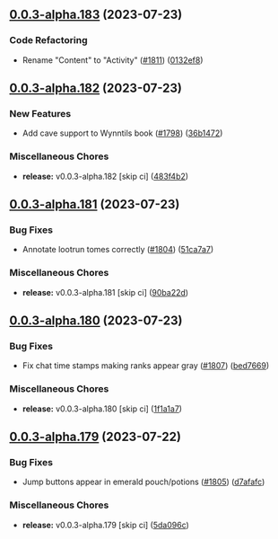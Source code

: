 ## [0.0.3-alpha.183](https://github.com/Wynntils/Artemis/compare/v0.0.3-alpha.182...v0.0.3-alpha.183) (2023-07-23)


### Code Refactoring

* Rename "Content" to "Activity" ([#1811](https://github.com/Wynntils/Artemis/issues/1811)) ([0132ef8](https://github.com/Wynntils/Artemis/commit/0132ef89ef46ec53ade0845580d4a143d82e4459))

## [0.0.3-alpha.182](https://github.com/Wynntils/Artemis/compare/v0.0.3-alpha.181...v0.0.3-alpha.182) (2023-07-23)


### New Features

* Add cave support to Wynntils book ([#1798](https://github.com/Wynntils/Artemis/issues/1798)) ([36b1472](https://github.com/Wynntils/Artemis/commit/36b147267434faa6904ec34c4ac7f5cace596dfa))


### Miscellaneous Chores

* **release:** v0.0.3-alpha.182 [skip ci] ([483f4b2](https://github.com/Wynntils/Artemis/commit/483f4b2ebe14bb5f20b585e1f83fe6c5a11ab602))

## [0.0.3-alpha.181](https://github.com/Wynntils/Artemis/compare/v0.0.3-alpha.180...v0.0.3-alpha.181) (2023-07-23)


### Bug Fixes

* Annotate lootrun tomes correctly ([#1804](https://github.com/Wynntils/Artemis/issues/1804)) ([51ca7a7](https://github.com/Wynntils/Artemis/commit/51ca7a768d54126203f7fc6cf9b2d53e8e40d3f2))


### Miscellaneous Chores

* **release:** v0.0.3-alpha.181 [skip ci] ([90ba22d](https://github.com/Wynntils/Artemis/commit/90ba22d7e74ca5bf6ef2757c87745baee0c638e4))

## [0.0.3-alpha.180](https://github.com/Wynntils/Artemis/compare/v0.0.3-alpha.179...v0.0.3-alpha.180) (2023-07-23)


### Bug Fixes

* Fix chat time stamps making ranks appear gray ([#1807](https://github.com/Wynntils/Artemis/issues/1807)) ([bed7669](https://github.com/Wynntils/Artemis/commit/bed7669a86d6f25d32d8133a6f44a2b8b21b96fa))


### Miscellaneous Chores

* **release:** v0.0.3-alpha.180 [skip ci] ([1f1a1a7](https://github.com/Wynntils/Artemis/commit/1f1a1a75830ab610a83f0cf1a6803773de511e24))

## [0.0.3-alpha.179](https://github.com/Wynntils/Artemis/compare/v0.0.3-alpha.178...v0.0.3-alpha.179) (2023-07-22)


### Bug Fixes

* Jump buttons appear in emerald pouch/potions ([#1805](https://github.com/Wynntils/Artemis/issues/1805)) ([d7afafc](https://github.com/Wynntils/Artemis/commit/d7afafc553894311355aa8a01b60783846833fc5))


### Miscellaneous Chores

* **release:** v0.0.3-alpha.179 [skip ci] ([5da096c](https://github.com/Wynntils/Artemis/commit/5da096c4930e9340923278d3462468369ea2a95a))


